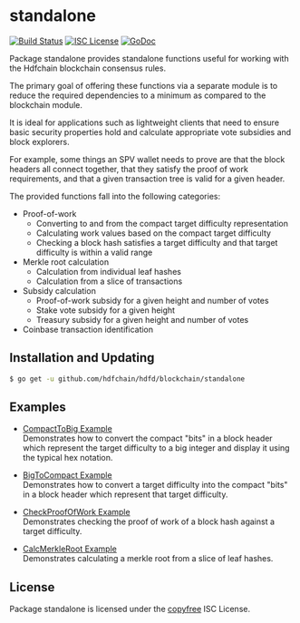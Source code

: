 standalone
==========

[![Build Status](https://github.com/hdfchain/hdfd/workflows/Build%20and%20Test/badge.svg)](https://github.com/hdfchain/hdfd/actions)
[![ISC License](https://img.shields.io/badge/license-ISC-blue.svg)](http://copyfree.org)
[![GoDoc](https://img.shields.io/badge/godoc-reference-blue.svg)](https://godoc.org/github.com/hdfchain/hdfd/blockchain/standalone)

Package standalone provides standalone functions useful for working with the
Hdfchain blockchain consensus rules.

The primary goal of offering these functions via a separate module is to reduce
the required dependencies to a minimum as compared to the blockchain module.

It is ideal for applications such as lightweight clients that need to ensure
basic security properties hold and calculate appropriate vote subsidies and
block explorers.

For example, some things an SPV wallet needs to prove are that the block headers
all connect together, that they satisfy the proof of work requirements, and that
a given transaction tree is valid for a given header.

The provided functions fall into the following categories:

- Proof-of-work
  - Converting to and from the compact target difficulty representation
  - Calculating work values based on the compact target difficulty
  - Checking a block hash satisfies a target difficulty and that target
    difficulty is within a valid range
- Merkle root calculation
  - Calculation from individual leaf hashes
  - Calculation from a slice of transactions
- Subsidy calculation
  - Proof-of-work subsidy for a given height and number of votes
  - Stake vote subsidy for a given height
  - Treasury subsidy for a given height and number of votes
- Coinbase transaction identification

## Installation and Updating

```bash
$ go get -u github.com/hdfchain/hdfd/blockchain/standalone
```

## Examples

* [CompactToBig Example](https://godoc.org/github.com/hdfchain/hdfd/blockchain/standalone#example-CompactToBig)  
  Demonstrates how to convert the compact "bits" in a block header which
  represent the target difficulty to a big integer and display it using the
  typical hex notation.

* [BigToCompact Example](https://godoc.org/github.com/hdfchain/hdfd/blockchain/standalone#example-BigToCompact)  
  Demonstrates how to convert a target difficulty into the compact "bits" in a
  block header which represent that target difficulty.

* [CheckProofOfWork Example](https://godoc.org/github.com/hdfchain/hdfd/blockchain/standalone#example-CheckProofOfWork)  
  Demonstrates checking the proof of work of a block hash against a target
  difficulty.

* [CalcMerkleRoot Example](https://godoc.org/github.com/hdfchain/hdfd/blockchain/standalone#example-CalcMerkleRoot)  
  Demonstrates calculating a merkle root from a slice of leaf hashes.

## License

Package standalone is licensed under the [copyfree](http://copyfree.org) ISC
License.
